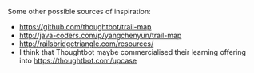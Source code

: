 Some other possible sources of inspiration:

- https://github.com/thoughtbot/trail-map
- http://java-coders.com/p/yangchenyun/trail-map
- http://railsbridgetriangle.com/resources/
- I think that Thoughtbot maybe commercialised their learning offering into https://thoughtbot.com/upcase

